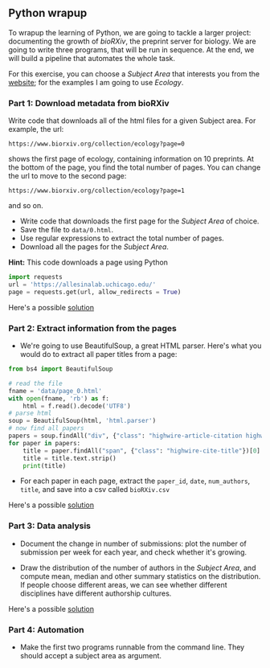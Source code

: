 ## Python wrapup

To wrapup the learning of Python, we are going to tackle a larger project: documenting the growth of *bioRXiv*, the preprint server for biology. We are going to write three programs, that will be run in sequence. At the end, we will build a pipeline that automates the whole task.

For this exercise, you can choose a *Subject Area* that interests you from the [website](https://www.biorxiv.org/); for the examples I am going to use *Ecology*.

### Part 1: Download metadata from bioRXiv

Write code that downloads all of the html files for a given Subject area. For example, the url:

`https://www.biorxiv.org/collection/ecology?page=0` 

shows the first page of ecology, containing information on 10 preprints. At the bottom of the page, you find the total number of pages. You can change the url to move to the second page:

`https://www.biorxiv.org/collection/ecology?page=1` 

and so on. 

- Write code that downloads the first page for the *Subject Area* of choice.
- Save the file to  `data/0.html`.
- Use regular expressions to extract the total number of pages.
- Download all the pages for the *Subject Area*.

**Hint:**
This code downloads a page using Python

```python
import requests
url = 'https://allesinalab.uchicago.edu/'
page = requests.get(url, allow_redirects = True)
```

Here's a possible [solution](solutions/week6_download)

### Part 2: Extract information from the pages

- We're going to use BeautifulSoup, a great HTML parser. Here's what you would do to extract all paper titles from a page:

```python
from bs4 import BeautifulSoup

# read the file
fname = 'data/page_0.html'
with open(fname, 'rb') as f:
    html = f.read().decode('UTF8')
# parse html
soup = BeautifulSoup(html, 'html.parser')
# now find all papers
papers = soup.findAll("div", {"class": "highwire-article-citation highwire-citation-type-highwire-article tooltip-enable"})
for paper in papers:
    title = paper.findAll("span", {"class": "highwire-cite-title"})[0]
    title = title.text.strip()
    print(title)
```

- For each paper in each page, extract the `paper_id`, `date`, `num_authors`, `title`, and save into a csv called `bioRXiv.csv`


Here's a possible [solution](solutions/week6_download)

### Part 3: Data analysis

- Document the change in number of submissions: plot the number of submission per week for each year, and check whether it's growing.

- Draw the distribution of the number of authors in the *Subject Area*, and compute mean, median and other summary statistics on the distribution. If people choose different areas, we can see whether different disciplines have different authorship cultures.

Here's a possible [solution](solutions/week6_download)

### Part 4: Automation

- Make the first two programs runnable from the command line. They should accept a subject area as argument.
